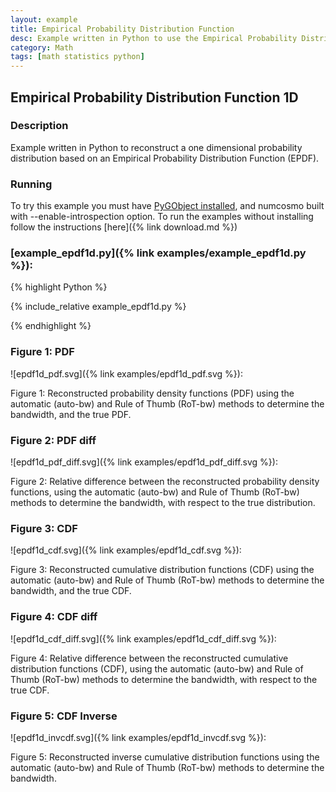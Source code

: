 ```yaml
---
layout: example
title: Empirical Probability Distribution Function 
desc: Example written in Python to use the Empirical Probability Distribution Function module. 
category: Math
tags: [math statistics python]
---
```


##  Empirical Probability Distribution Function 1D
### Description

Example written in Python to reconstruct a one dimensional probability distribution based on an Empirical Probability Distribution Function (EPDF). 

### Running 

To try this example you must have [PyGObject installed](https://live.gnome.org/PyGObject),
and numcosmo built with --enable-introspection option. To run the examples
without installing follow the instructions [here]({% link download.md %})

### [example_epdf1d.py]({% link examples/example_epdf1d.py %}):
{% highlight Python %}

{% include_relative example_epdf1d.py %}

{% endhighlight %}

### Figure 1: PDF 

![epdf1d_pdf.svg]({% link examples/epdf1d_pdf.svg %}):

Figure 1: Reconstructed probability density functions (PDF) using the automatic (auto-bw) and Rule of Thumb (RoT-bw) methods to determine the bandwidth, and the true PDF.

### Figure 2: PDF diff

![epdf1d_pdf_diff.svg]({% link examples/epdf1d_pdf_diff.svg %}):

Figure 2: Relative difference between the reconstructed probability density functions, using the automatic (auto-bw) and Rule of Thumb (RoT-bw) methods to determine the bandwidth, with respect to the true distribution.

### Figure 3: CDF 

![epdf1d_cdf.svg]({% link examples/epdf1d_cdf.svg %}):

Figure 3: Reconstructed cumulative distribution functions (CDF) using the automatic (auto-bw) and Rule of Thumb (RoT-bw) methods to determine the bandwidth, and the true CDF.

### Figure 4: CDF diff

![epdf1d_cdf_diff.svg]({% link examples/epdf1d_cdf_diff.svg %}):

Figure 4: Relative difference between the reconstructed cumulative distribution functions (CDF), using the automatic (auto-bw) and Rule of Thumb (RoT-bw) methods to determine the bandwidth, with respect to the true CDF.

### Figure 5: CDF Inverse

![epdf1d_invcdf.svg]({% link examples/epdf1d_invcdf.svg %}):

Figure 5: Reconstructed inverse cumulative distribution functions using the automatic (auto-bw) and Rule of Thumb (RoT-bw) methods to determine the bandwidth.
 

  